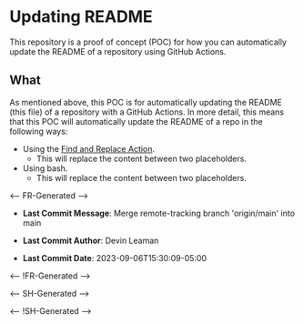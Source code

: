 # Updating README

This repository is a proof of concept (POC) for how you can automatically update the README of a repository using GitHub Actions.

## What

As mentioned above, this POC is for automatically updating the README (this file) of a repository with a GitHub Actions. In more detail, this means that this POC will automatically update the README of a repo in the following ways:

- Using the [Find and Replace Action][0].
  - This will replace the content between two placeholders.
- Using bash.
  - This will replace the content between two placeholders.

<-- FR-Generated -->

- **Last Commit Message**: Merge remote-tracking branch 'origin/main' into main

- **Last Commit Author**: Devin Leaman

- **Last Commit Date**: 2023-09-06T15:30:09-05:00

<-- !FR-Generated -->



<-- SH-Generated -->

<-- !SH-Generated -->



[0]: https://github.com/marketplace/actions/find-and-replace
